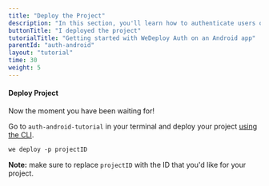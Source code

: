 ```yaml
---
title: "Deploy the Project"
description: "In this section, you'll learn how to authenticate users on an Android app using the WeDeploy API Client."
buttonTitle: "I deployed the project"
tutorialTitle: "Getting started with WeDeploy Auth on an Android app"
parentId: "auth-android"
layout: "tutorial"
time: 30
weight: 5
---
```


#### Deploy Project

Now the moment you have been waiting for!

Go to `auth-android-tutorial` in your terminal and deploy your project [using the CLI](/docs/intro/using-the-command-line/).

```xml
we deploy -p projectID
```

**Note:** make sure to replace `projectID` with the ID that you'd like for your project.


